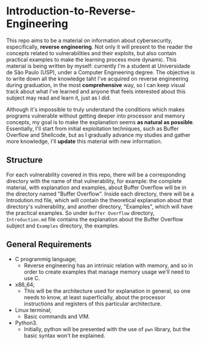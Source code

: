 # Introduction-to-Reverse-Engineering
This repo aims to be a material on information about cybersecurity, especifically, **reverse engineering**. Not only it will present to the reader the concepts related to vulnerabilities and their exploits, but also contain practical examples to make the learning process more dynamic. This material is being written by myself: currently I'm a  student at Universidade de São Paulo (USP), under a Computer Engineering degree. The objective is to write down all the knowledge taht I've acquired on reverse engineering during graduation, in the most **comprehensive** way, so I can keep visual track about what I've learned and anyone that feels interested about this subject may read and learn it, just as I did. 

Although it's impossible to truly understand the conditions which makes programs vulnerable without getting deeper into processor and memory concepts, my goal is to make the explanation seems **as natural as possible**. Essentially, I'll start from initial exploitation techniques, such as Buffer Overflow and Shellcode, but as I gradually advance my studies and gather more knowledge, I'll **update** this material with new information.

## Structure
For each vulnerability covered in this repo, there will be a corresponding directory with the name of that vulnerability, for example: the complete material, with explanation and examples, about Buffer Overflow will be in the directory named "Buffer Overflow". Inside each directory, there will be a Introdution.md file, which will contain the theoretical explanation about that directory's vulnerability, and another directory, "Examples", which will have the practical examples. So under `Buffer Overflow` directory, `Introduction.md` file contains the explanation about the Buffer Overflow subject and `Examples` directory, the examples.

## General Requirements
* C programmig language;
  * Reverse engineering has an intrinsic relation with memory, and so in order to create examples that manage memory usage we'll need to use C.
* x86_64;
  * This will be the architecture used for explanation in general, so one needs to know, at least superficially, about the processor instructions and registers of this particular architecture.
* Linux terminal;
  * Basic commands and VIM.
* Python3.
  * Initially, python will be presented with the use of `pwn` library, but the basic syntax won't be explained.
